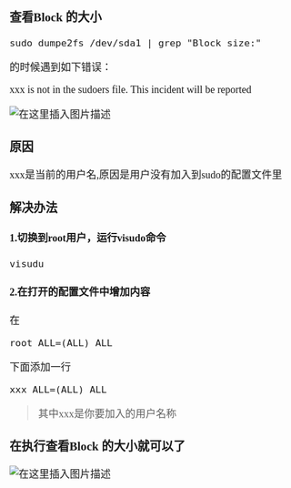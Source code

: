 <font size = 4 face = "黑体">

### 查看Block 的大小

    sudo dumpe2fs /dev/sda1 | grep "Block size:"

的时候遇到如下错误：

xxx is not in the sudoers file. This incident will be reported

![在这里插入图片描述](https://img-blog.csdnimg.cn/20210422091511642.png)


### 原因

xxx是当前的用户名,原因是用户没有加入到sudo的配置文件里

### 解决办法


#### 1.切换到root用户，运行visudo命令

    visudu


#### 2.在打开的配置文件中增加内容

在
    
    root ALL=(ALL) ALL

下面添加一行

    xxx ALL=(ALL) ALL 

> 其中xxx是你要加入的用户名称


### 在执行查看Block 的大小就可以了

![在这里插入图片描述](https://img-blog.csdnimg.cn/20210422091411187.png)





</font>
